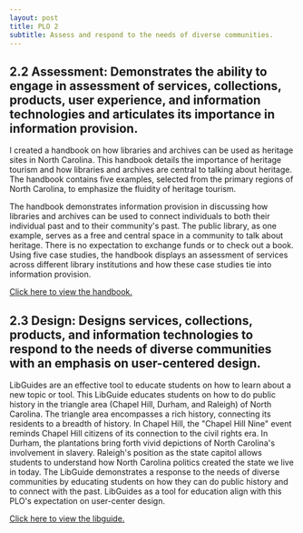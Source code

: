 ```yaml
---
layout: post
title: PLO 2
subtitle: Assess and respond to the needs of diverse communities.
---
```


## 2.2 Assessment: Demonstrates the ability to engage in assessment of services, collections, products, user experience, and information technologies and articulates its importance in information provision.

I created a handbook on how libraries and archives can be used as heritage sites in North Carolina. This handbook details the importance of heritage tourism and how libraries and archives are central to talking about heritage. The handbook contains five examples, selected from the primary regions of North Carolina, to emphasize the fluidity of heritage tourism.

The handbook demonstrates information provision in discussing how libraries and archives can be used to connect individuals to both their individual past and to their community's past. The public library, as one example, serves as a free and central space in a community to talk about heritage. There is no expectation to exchange funds or to check out a book. Using five case studies, the handbook displays an assessment of services across different library institutions and how these case studies tie into information provision.

[Click here to view the handbook.]({{dunefskychadwick.github.io}}/assets/pdfs/assessment.pdf)  


## 2.3 Design: Designs services, collections, products, and information technologies to respond to the needs of diverse communities with an emphasis on user-centered design.

LibGuides are an effective tool to educate students on how to learn about a new topic or tool. This LibGuide educates students on how to do public history in the triangle area (Chapel Hill, Durham, and Raleigh) of North Carolina. The triangle area encompasses a rich history, connecting its residents to a breadth of history. In Chapel Hill, the "Chapel Hill Nine" event reminds Chapel Hill citizens of its connection to the civil rights era. In Durham, the plantations bring forth vivid depictions of North Carolina's involvement in slavery. Raleigh's position as the state capitol allows students to understand how North Carolina politics created the state we live in today. The LibGuide demonstrates a response to the needs of diverse communities by educating students on how they can do public history and to connect with the past. LibGuides as a tool for education align with this PLO's expectation on user-center design. 

[Click here to view the libguide.]({{dunefskychadwick.github.io}}/assets/libguides/design.html)  
